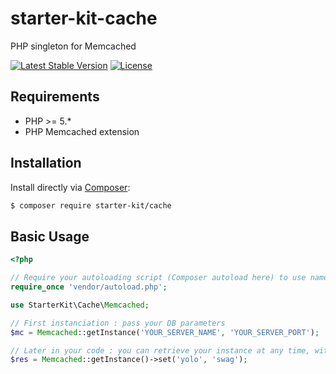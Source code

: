 # starter-kit-cache

PHP singleton for Memcached

[![Latest Stable Version](https://poser.pugx.org/starter-kit/cache/v/stable)](https://packagist.org/packages/starter-kit/cache) [![License](https://poser.pugx.org/starter-kit/cache/license)](https://packagist.org/packages/starter-kit/cache)

## Requirements

- PHP >= 5.*
- PHP Memcached extension

## Installation

Install directly via [Composer](https://getcomposer.org/):
```bash
$ composer require starter-kit/cache
```

## Basic Usage

```php
<?php

// Require your autoloading script (Composer autoload here) to use namespaces
require_once 'vendor/autoload.php';

use StarterKit\Cache\Memcached;

// First instanciation : pass your DB parameters
$mc = Memcached::getInstance('YOUR_SERVER_NAME', 'YOUR_SERVER_PORT');

// Later in your code : you can retrieve your instance at any time, without creating new Memcached connection
$res = Memcached::getInstance()->set('yolo', 'swag');
```
